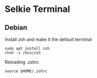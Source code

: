 # Selkie Terminal

## Debian

Install zsh and make it the default terminal

```
sudo apt install zsh
chsh -s /bin/zsh
```

Reloading .zshrc

```source $HOME/.zshrc```
